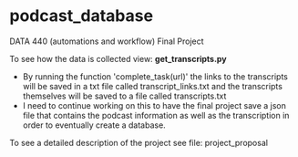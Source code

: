 # podcast_database
DATA 440 (automations and workflow) Final Project

To see how the data is collected view: **get_transcripts.py**
* By running the function 'complete_task(url)' the links to the transcripts will be saved in a txt file called transcript_links.txt and the transcripts themselves will be saved to a file called transcripts.txt
* I need to continue working on this to have the final project save a json file that contains the podcast information as well as the transcription in order to eventually create a database.

To see a detailed description of the project see file: project_proposal
